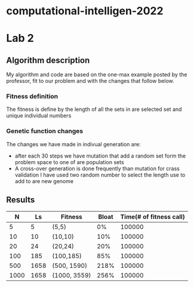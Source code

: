 # computational-intelligen-2022
# Lab 2

## Algorithm description

My algorithm and code are based on the one-max example posted by the professor, fit to our problem and with the changes that follow below.

### Fitness definition
The fitness is define by the length of all the sets in are selected set and unique individual numbers 

### Genetic function changes
The changes we have made in indivual generation are:
- after each 30 steps we have mutation that add a random set form the problem space to one of are population sets 
- A cross-over generation is done frequently than mutation for crass validation I have used two random number to select the length use to add to are new genome


## Results

| N    | Ls   | Fitness      | Bloat | Time(# of fitness call) |
|------|------|--------------|-------|-------------------------|
| 5    | 5    | (5,5)        | 0%    | 100000                  |
| 10   | 10   | (10,10)      | 10%   | 100000                  |
| 20   | 24   | (20,24)      | 20%   | 100000                  | 
| 100  | 185  | (100,185)    | 85%   | 100000                  |
| 500  | 1658 | (500, 1590)  | 218%  | 100000                  |
| 1000 | 1658 | (1000, 3559) | 256%  | 100000                  |